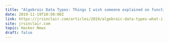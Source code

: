 ```yaml
---
title: "Algebraic Data Types: Things I wish someone explained on functional programming"
date: 2019-11-19T10:50:00Z
link: https://jrsinclair.com/articles/2019/algebraic-data-types-what-i-wish-someone-had-explained-about-functional-programming?utm_medium=RSS&utm_source=hune
site: jrsinclair.com
topic: Hacker News
draft: false
---
```

